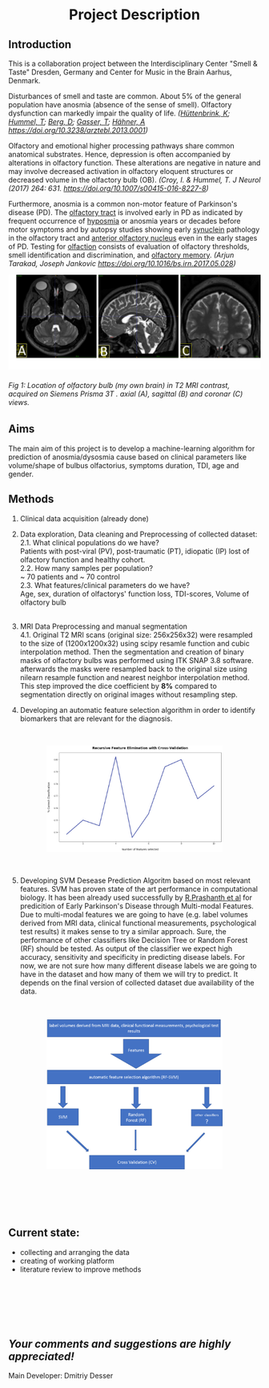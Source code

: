 


#  <p align="center"> Project Description

## Introduction
 This is a collaboration project between  the Interdisciplinary Center "Smell & Taste" Dresden, Germany and Center for Music in the Brain Aarhus, Denmark.

Disturbances of smell and taste are common. About 5% of the general population have anosmia (absence of the sense of smell). Olfactory dysfunction can markedly impair the quality of life. 
*([Hüttenbrink, K](https://www.aerzteblatt.de/suche?archivAutor=H%FCttenbrink%2C+K);  [Hummel, T](https://www.aerzteblatt.de/suche?archivAutor=Hummel%2C+T);  [Berg, D](https://www.aerzteblatt.de/suche?archivAutor=Berg%2C+D);  [Gasser, T](https://www.aerzteblatt.de/suche?archivAutor=Gasser%2C+T);  [Hähner, A](https://www.aerzteblatt.de/suche?archivAutor=H%E4hner%2C+A)
https://doi.org/10.3238/arztebl.2013.0001)*


Olfactory and emotional higher processing pathways share common anatomical substrates. Hence, depression is often accompanied by alterations in olfactory function. These alterations are negative in nature and may involve decreased activation in olfactory eloquent structures or decreased volume in the olfactory bulb (OB).
*(Croy, I. & Hummel, T. J Neurol (2017) 264: 631. https://doi.org/10.1007/s00415-016-8227-8)*

Furthermore, anosmia is a common non-motor feature of Parkinson's disease (PD). The  [olfactory tract](https://www.sciencedirect.com/topics/neuroscience/olfactory-tract "Learn more about Olfactory Tract from ScienceDirect's AI-generated Topic Pages")  is involved early in PD as indicated by frequent occurrence of [hyposmia](https://www.sciencedirect.com/topics/neuroscience/hyposmia "Learn more about Hyposmia from ScienceDirect's AI-generated Topic Pages") or anosmia years or decades before motor symptoms and by autopsy studies showing early  [synuclein](https://www.sciencedirect.com/topics/neuroscience/synuclein "Learn more about Synuclein from ScienceDirect's AI-generated Topic Pages")  pathology in the olfactory tract and [anterior olfactory nucleus](https://www.sciencedirect.com/topics/neuroscience/anterior-olfactory-nucleus "Learn more about Anterior Olfactory Nucleus from ScienceDirect's AI-generated Topic Pages") even in the early stages of PD. Testing for  [olfaction](https://www.sciencedirect.com/topics/neuroscience/olfaction "Learn more about Olfaction from ScienceDirect's AI-generated Topic Pages") consists of evaluation of olfactory thresholds, smell identification and discrimination, and  [olfactory memory](https://www.sciencedirect.com/topics/neuroscience/olfactory-memory "Learn more about Olfactory Memory from ScienceDirect's AI-generated Topic Pages").
*(Arjun Tarakad, Joseph Jankovic https://doi.org/10.1016/bs.irn.2017.05.028)*



![olfactory bulb](https://github.com/desserdmi/olfactory_bulb/blob/master/ob.png)
######  *Fig 1: Location of olfactory bulb (my own brain) in T2 MRI contrast, acquired on Siemens Prisma 3T . axial (A), sagittal (B) and coronar (C) views.*

## Aims

 
The main aim of this project is to develop a machine-learning algorithm for prediction of anosmia/dysosmia cause based on clinical parameters like volume/shape of bulbus olfactorius, symptoms duration, TDI,  age and gender.

## Methods  

 1. Clinical data acquisition (already done) 

2. Data exploration, Data cleaning and Preprocessing of collected dataset: <br>
2.1. What clinical populations do we have? <br>
Patients with post-viral (PV), post-traumatic (PT), idiopatic (IP) lost of olfactory function and healthy cohort.  <br>
2.2. How many samples per population? <br>
~ 70 patients and ~ 70 control <br>
2.3. What features/clinical parameters do we have? <br>
Age, sex, duration of olfactorys' function loss, TDI-scores, Volume of olfactory bulb<br><br>

4. MRI Data Preprocessing and manual segmentation<br>
4.1. Original T2 MRI scans (original size: 256x256x32)  were resampled to the size of (1200x1200x32) using scipy resamle function and cubic interpolation method. Then the segmentation and creation of binary masks of olfactory bulbs was performed using ITK SNAP 3.8 software. afterwards the masks were resampled back to the original size using nilearn resample function and nearest neighbor interpolation method. This step improved the dice coefficient by **8%** compared to segmentation directly on original images without resampling step.     


6. Developing an automatic feature selection algorithm 
in order to identify biomarkers that are relevant for
the diagnosis.  

<br>
<p align="center"> <img src="https://github.com/desserdmi/olfactory_bulb/blob/master/feature_selection.png" width=70% height=70% /></p>
<br>



5.  Developing SVM Desease Prediction Algoritm  based on most relevant features.  SVM has
proven state of the art performance in computational biology. It has been already used successfully by
[R.Prashanth et al](https://doi.org/10.1016/j.ijmedinf.2016.03.001) for predicition of Early Parkinson's Disease through Multi-modal Features.  
Due to multi-modal features we are going to have (e.g. label volumes derived from MRI data, clinical functional measurements, psychological test results) it makes sense to try a similar approach.  Sure, the performance of other classifiers like Decision Tree or Random Forest (RF) should be tested. As output of the classifier we expect high accuracy, sensitivity and specificity in predicting disease labels. For now, we are not sure how many different disease labels we are going to have in the dataset and how many of them we will try to predict. It depends on the final version of collected dataset due availability of the data.  
<br><br>
<p align="center"> <img src="https://github.com/desserdmi/olfactory_bulb/blob/master/process.png" width=70% height=70% /></p>

<br>
<br>
<br>
<br>

## Current state:

 - collecting and arranging the data
 - creating of working platform
 - literature review to improve methods


<br><br><br><br><br>

## *Your comments and suggestions are highly appreciated!*


Main Developer: Dmitriy Desser
<!--stackedit_data:
eyJoaXN0b3J5IjpbMTI4ODk1MDg1OSw3NzQ4MDIyMzUsLTY5MD
g0MzgxMywtOTM2OTU5NjQ5LDIxMzMyNDUzMTcsNTg1Nzk3OTg4
LDE3OTg0NzE2OCwxMTE5MTc4MDExLC0xNTQ4NzY3MDQyLC0xND
QyNjQ5MTU0LC03MTA3MTA3OTksLTE1MzQyMzc5MjUsLTg1NTMx
MDYwMCwyOTUyODcwODgsOTA4MDk0NzA1LDYyOTU2MjYxLDExNz
YxNjQ4MTIsLTgyMzIwMDgzMywtMTUwNDQ4MjU3LDM1NDU0NjYw
MF19
-->